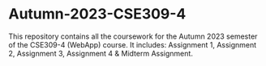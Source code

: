 # Autumn-2023-CSE309-4
This repository contains all the coursework for the Autumn 2023 semester of the CSE309-4 (WebApp) course. It includes:
Assignment 1, Assignment 2, Assignment 3, Assignment 4 & Midterm Assignment.
